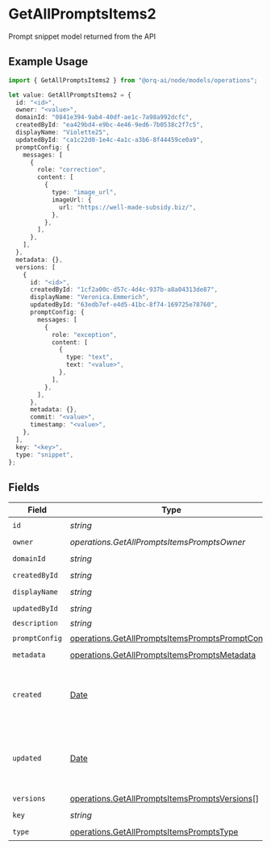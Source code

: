 # GetAllPromptsItems2

Prompt snippet model returned from the API

## Example Usage

```typescript
import { GetAllPromptsItems2 } from "@orq-ai/node/models/operations";

let value: GetAllPromptsItems2 = {
  id: "<id>",
  owner: "<value>",
  domainId: "0841e394-9ab4-40df-ae1c-7a98a992dcfc",
  createdById: "ea429bd4-e9bc-4e46-9ed6-7b0538c2f7c5",
  displayName: "Violette25",
  updatedById: "ca1c22d0-1e4c-4a1c-a3b6-8f44459ce0a9",
  promptConfig: {
    messages: [
      {
        role: "correction",
        content: [
          {
            type: "image_url",
            imageUrl: {
              url: "https://well-made-subsidy.biz/",
            },
          },
        ],
      },
    ],
  },
  metadata: {},
  versions: [
    {
      id: "<id>",
      createdById: "1cf2a00c-d57c-4d4c-937b-a8a04313de87",
      displayName: "Veronica.Emmerich",
      updatedById: "63edb7ef-e4d5-41bc-8f74-169725e78760",
      promptConfig: {
        messages: [
          {
            role: "exception",
            content: [
              {
                type: "text",
                text: "<value>",
              },
            ],
          },
        ],
      },
      metadata: {},
      commit: "<value>",
      timestamp: "<value>",
    },
  ],
  key: "<key>",
  type: "snippet",
};
```

## Fields

| Field                                                                                                                | Type                                                                                                                 | Required                                                                                                             | Description                                                                                                          |
| -------------------------------------------------------------------------------------------------------------------- | -------------------------------------------------------------------------------------------------------------------- | -------------------------------------------------------------------------------------------------------------------- | -------------------------------------------------------------------------------------------------------------------- |
| `id`                                                                                                                 | *string*                                                                                                             | :heavy_check_mark:                                                                                                   | N/A                                                                                                                  |
| `owner`                                                                                                              | *operations.GetAllPromptsItemsPromptsOwner*                                                                          | :heavy_check_mark:                                                                                                   | N/A                                                                                                                  |
| `domainId`                                                                                                           | *string*                                                                                                             | :heavy_check_mark:                                                                                                   | N/A                                                                                                                  |
| `createdById`                                                                                                        | *string*                                                                                                             | :heavy_check_mark:                                                                                                   | N/A                                                                                                                  |
| `displayName`                                                                                                        | *string*                                                                                                             | :heavy_check_mark:                                                                                                   | N/A                                                                                                                  |
| `updatedById`                                                                                                        | *string*                                                                                                             | :heavy_check_mark:                                                                                                   | N/A                                                                                                                  |
| `description`                                                                                                        | *string*                                                                                                             | :heavy_minus_sign:                                                                                                   | N/A                                                                                                                  |
| `promptConfig`                                                                                                       | [operations.GetAllPromptsItemsPromptsPromptConfig](../../models/operations/getallpromptsitemspromptspromptconfig.md) | :heavy_check_mark:                                                                                                   | N/A                                                                                                                  |
| `metadata`                                                                                                           | [operations.GetAllPromptsItemsPromptsMetadata](../../models/operations/getallpromptsitemspromptsmetadata.md)         | :heavy_check_mark:                                                                                                   | N/A                                                                                                                  |
| `created`                                                                                                            | [Date](https://developer.mozilla.org/en-US/docs/Web/JavaScript/Reference/Global_Objects/Date)                        | :heavy_minus_sign:                                                                                                   | The date and time the resource was created                                                                           |
| `updated`                                                                                                            | [Date](https://developer.mozilla.org/en-US/docs/Web/JavaScript/Reference/Global_Objects/Date)                        | :heavy_minus_sign:                                                                                                   | The date and time the resource was last updated                                                                      |
| `versions`                                                                                                           | [operations.GetAllPromptsItemsPromptsVersions](../../models/operations/getallpromptsitemspromptsversions.md)[]       | :heavy_check_mark:                                                                                                   | N/A                                                                                                                  |
| `key`                                                                                                                | *string*                                                                                                             | :heavy_check_mark:                                                                                                   | N/A                                                                                                                  |
| `type`                                                                                                               | [operations.GetAllPromptsItemsPromptsType](../../models/operations/getallpromptsitemspromptstype.md)                 | :heavy_check_mark:                                                                                                   | N/A                                                                                                                  |